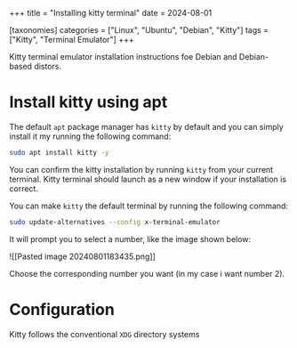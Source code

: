 +++
title = "Installing kitty terminal"
date = 2024-08-01

[taxonomies]
categories = ["Linux", "Ubuntu", "Debian", "Kitty"]
tags = ["Kitty", "Terminal Emulator"]
+++

Kitty terminal emulator installation instructions foe Debian and Debian-based distors.

<!-- more -->

# Install kitty using apt

The default `apt` package manager has `kitty` by default and you can simply install it my running the following command:

```bash
sudo apt install kitty -y
```

You can confirm the kitty installation by running `kitty` from your current terminal.
Kitty terminal should launch as a new window if your installation is correct.

You can make `kitty` the default terminal by running the following command:

```bash
sudo update-alternatives --config x-terminal-emulator
```

It will prompt you to select a number, like the image shown below:

![[Pasted image 20240801183435.png]]

Choose the corresponding number you want (in my case i want number 2).

# Configuration

Kitty follows the conventional `XDG` directory systems